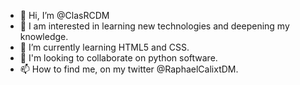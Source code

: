 - 👋 Hi, I’m @ClasRCDM
- 👀 I am interested in learning new technologies and deepening my knowledge.
- 🌱 I’m currently learning HTML5 and CSS.
- 💞️ I'm looking to collaborate on python software.
- 📫 How to find me, on my twitter @RaphaelCalixtDM.

<!---
ClasRCDM/ClasRCDM is a ✨ special ✨ repository because its `README.md` (this file) appears on your GitHub profile.
You can click the Preview link to take a look at your changes.
--->
